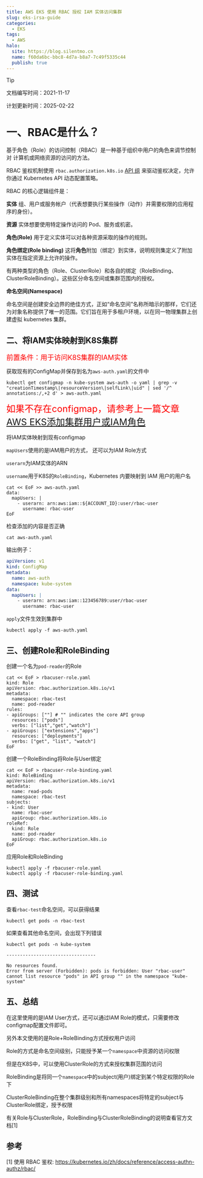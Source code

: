 ```yaml
---
title: AWS EKS 使用 RBAC 授权 IAM 实体访问集群
slug: eks-irsa-guide
categories:
  - EKS
tags:
  - AWS
halo:
  site: https://blog.silentmo.cn
  name: f60da6bc-bbc8-4d7a-b8a7-7c49f5335c44
  publish: true
---
```

> [!TIP]
>
> 文档编写时间：2021-11-17
>
> 计划更新时间：2025-02-22

# 一、RBAC是什么？

基于角色（Role）的访问控制（RBAC）是一种基于组织中用户的角色来调节控制对 计算机或网络资源的访问的方法。

RBAC 鉴权机制使用 `rbac.authorization.k8s.io` [API 组](https://kubernetes.io/zh/docs/concepts/overview/kubernetes-api/#api-groups-and-versioning) 来驱动鉴权决定，允许你通过 Kubernetes API 动态配置策略。

RBAC 的核心逻辑组件是：

**实体**
组、用户或服务帐户（代表想要执行某些操作（动作）并需要权限的应用程序的身份）。

**资源**
实体想要使用特定操作访问的 Pod、服务或机密。

**角色(Role)**
用于定义实体可以对各种资源采取的操作的规则。

**角色绑定(Role binding)**
这将**角色**附加（绑定）到实体，说明规则集定义了附加实体在指定资源上允许的操作。

有两种类型的角色（Role、ClusterRole）和各自的绑定（RoleBinding、ClusterRoleBinding）。这些区分命名空间或集群范围内的授权。

**命名空间(Namespace)**

命名空间是创建安全边界的绝佳方式，正如“命名空间”名称所暗示的那样，它们还为对象名称提供了唯一的范围。它们旨在用于多租户环境，以在同一物理集群上创建虚拟 kubernetes 集群。

## 二、将IAM实体映射到K8S集群

<font color=red size=4>前置条件：用于访问K8S集群的IAM实体</font>

获取现有的ConfigMap并保存到名为`aws-auth.yaml`的文件中

```shell
kubectl get configmap -n kube-system aws-auth -o yaml | grep -v "creationTimestamp\|resourceVersion\|selfLink\|uid" | sed '/^  annotations:/,+2 d' > aws-auth.yaml
```

<font color=red size=5>如果不存在configmap，请参考上一篇文章[AWS EKS添加集群用户或IAM角色](https://blog.csdn.net/weixin_41335923/article/details/121335441) </font>

将IAM实体映射到现有configmap

`mapUsers`使用的是IAM用户的方式，  还可以为IAM Role方式

`userarn`为IAM实体的ARN

`username`用于K8S的`RoleBinding`，Kubernetes 内要映射到 IAM 用户的用户名

```shell
cat << EoF >> aws-auth.yaml
data:
  mapUsers: |
    - userarn: arn:aws:iam::${ACCOUNT_ID}:user/rbac-user
      username: rbac-user
EoF
```

检查添加的内容是否正确

```shell
cat aws-auth.yaml
```

输出例子：

```yaml
apiVersion: v1
kind: ConfigMap
metadata:
  name: aws-auth
  namespace: kube-system
data:
  mapUsers: |
    - userarn: arn:aws:iam::123456789:user/rbac-user
      username: rbac-user
```

`apply`文件生效到集群中

```shell
kubectl apply -f aws-auth.yaml
```

## 三、创建Role和RoleBinding

创建一个名为`pod-reader`的Role

```shell
cat << EoF > rbacuser-role.yaml
kind: Role
apiVersion: rbac.authorization.k8s.io/v1
metadata:
  namespace: rbac-test
  name: pod-reader
rules:
- apiGroups: [""] # "" indicates the core API group
  resources: ["pods"]
  verbs: ["list","get","watch"]
- apiGroups: ["extensions","apps"]
  resources: ["deployments"]
  verbs: ["get", "list", "watch"]
EoF
```

创建一个RoleBinding将Role与User绑定

```shell
cat << EoF > rbacuser-role-binding.yaml
kind: RoleBinding
apiVersion: rbac.authorization.k8s.io/v1
metadata:
  name: read-pods
  namespace: rbac-test
subjects:
- kind: User
  name: rbac-user
  apiGroup: rbac.authorization.k8s.io
roleRef:
  kind: Role
  name: pod-reader
  apiGroup: rbac.authorization.k8s.io
EoF
```

应用Role和RoleBinding

```shell
kubectl apply -f rbacuser-role.yaml
kubectl apply -f rbacuser-role-binding.yaml
```

## 四、测试

查看`rbac-test`命名空间，可以获得结果

```shell
kubectl get pods -n rbac-test
```

如果查看其他命名空间，会出现下列错误

```shell
kubectl get pods -n kube-system

---------------------------------

No resources found.
Error from server (Forbidden): pods is forbidden: User "rbac-user" cannot list resource "pods" in API group "" in the namespace "kube-system"
```

## 五、总结

在这里使用的是IAM User方式，还可以通过IAM Role的模式，只需要修改configmap配置文件即可。

另外本文使用的是Role+RoleBinding方式授权用户访问

Role的方式是命名空间级别，只能授予某一个`namespace`中资源的访问权限

但是在K8S中，可以使用ClusterRole的方式来授权集群范围的访问

RoleBinding是将同一个`namespace`中的subject(用户)绑定到某个特定权限的Role下

ClusterRoleBinding在整个集群级别和所有namespaces将特定的subject与ClusterRole绑定，授予权限

有关Role与ClusterRole，RoleBinding与ClusterRoleBinding的说明查看官方文档[1]

## 参考

[1] 使用 RBAC 鉴权: https://kubernetes.io/zh/docs/reference/access-authn-authz/rbac/

